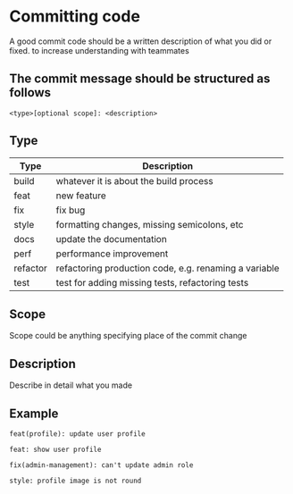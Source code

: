 # Committing code

A good commit code should be a written description of what you did or fixed. to increase understanding with teammates

## **The commit message should be structured as follows**

```
<type>[optional scope]: <description>
```

## **Type**

| Type     | Description                                           |
| -------- | ----------------------------------------------------- |
| build    | whatever it is about the build process                |
| feat     | new feature                                           |
| fix      | fix bug                                               |
| style    | formatting changes, missing semicolons, etc           |
| docs     | update the documentation                              |
| perf     | performance improvement                               |
| refactor | refactoring production code, e.g. renaming a variable |
| test     | test for adding missing tests, refactoring tests      |

## **Scope**

Scope could be anything specifying place of the commit change

## **Description**

Describe in detail what you made

## **Example**

```
feat(profile): update user profile
```

```
feat: show user profile
```

```
fix(admin-management): can't update admin role
```

```
style: profile image is not round
```
